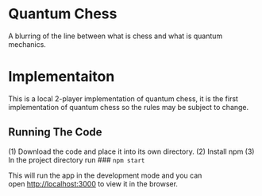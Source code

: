 # Quantum Chess
A blurring of the line between what is chess and what is quantum mechanics.  

# Implementaiton 
This is a local 2-player implementation of quantum chess, it is the first implementation of quantum chess so the rules may be subject to change.  

## Running The Code
(1) Download the code and place it into its own directory. 
(2) Install npm 
(3) In the project directory run ### `npm start`

This will run the app in the development mode and you can \
open [http://localhost:3000](http://localhost:3000) to view it in the browser.
